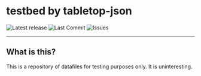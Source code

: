 # testbed by tabletop-json

![Latest release](https://img.shields.io/github/release/tabletop-json/testbed)
![Last Commit](https://img.shields.io/github/last-commit/tabletop-json/testbed/master)
![Issues](https://img.shields.io/github/issues/tabletop-json/testbed)

[//]: # (![Contributors]&#40;https://img.shields.io/github/contributors/tabletop-json/testbed&#41;)


---

## What is this?
This is a repository of datafiles for testing purposes only. It is uninteresting.
